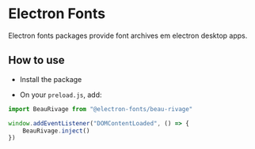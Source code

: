 # Electron Fonts

Electron fonts packages provide font archives em electron desktop apps.

## How to use

* Install the package

* On your `preload.js`, add:

```ts
import BeauRivage from "@electron-fonts/beau-rivage"

window.addEventListener("DOMContentLoaded", () => {
    BeauRivage.inject()
})
```